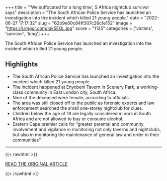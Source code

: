 +++
title = "‘We suffocated for a long time’, S Africa nightclub survivor says"
description = "The South African Police Service has launched an investigation into the incident which killed 21 young people."
date = "2022-06-27 17:17:32"
slug = "62b9e60c84ff307c26c1e152"
image = "https://i.imgur.com/iqk5EQL.jpg"
score = "1125"
categories = ['victims', 'survivor', 'long']
+++

The South African Police Service has launched an investigation into the incident which killed 21 young people.

## Highlights

- The South African Police Service has launched an investigation into the incident which killed 21 young people.
- The incident happened at Enyobeni Tavern in Scenery Park, a working-class community in East London city, South Africa.
- Nine of the deceased were female, according to officials.
- The area was still closed off to the public as forensic experts and law enforcement searched the small one-storey nightclub for clues.
- Children below the age of 18 are legally considered minors in South Africa and are not allowed to buy or consume alcohol.
- Eastern Cape premier calls for “greater parental and community involvement and vigilance in monitoring not only taverns and nightclubs, but also in monitoring the maintenance of general law and order in their communities”

---

{{< rawhtml >}}
  <p class="article-category">
    <a target="_blank" href="https://www.aljazeera.com/news/2022/6/27/we-suffocated-for-a-long-time-s-africa-nightclub-survivor-says">READ THE ORIGINAL ARTICLE</a>
  </p>
{{< /rawhtml >}}
